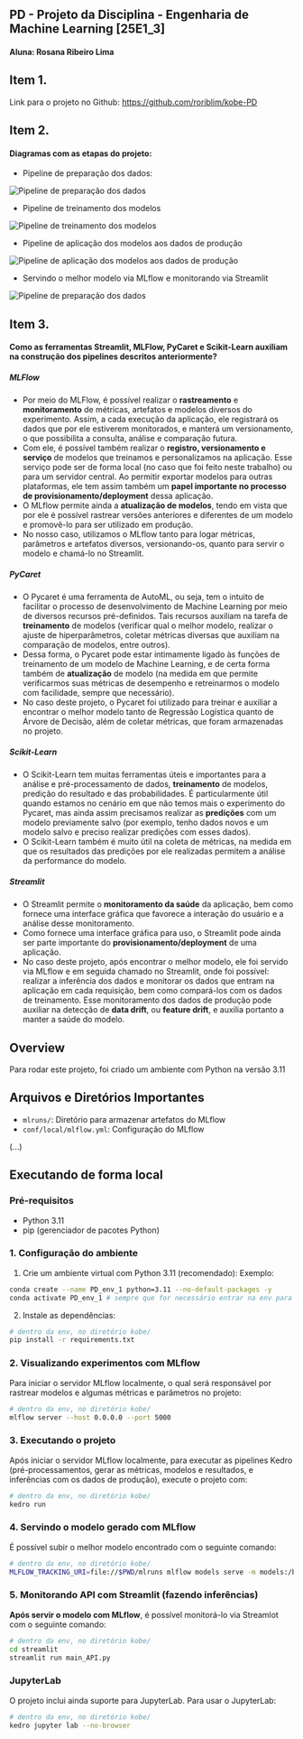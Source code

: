 ## PD - Projeto da Disciplina - Engenharia de Machine Learning [25E1_3]
#### Aluna: Rosana Ribeiro Lima


## Item 1.
Link para o projeto no Github: 
https://github.com/roriblim/kobe-PD

## Item 2.
#### Diagramas com as etapas do projeto:
- Pipeline de preparação dos dados:

![Pipeline de preparação dos dados](docs/pipeline-01-preparacao-dados.png)

- Pipeline de treinamento dos modelos

![Pipeline de treinamento dos modelos](docs/pipeline-02-treinamento.png)

- Pipeline de aplicação dos modelos aos dados de produção

![Pipeline de aplicação dos modelos aos dados de produção](docs/pipeline-03-aplicacao_prod.png)

- Servindo o melhor modelo via MLflow e monitorando via Streamlit

![Pipeline de preparação dos dados](docs/servindo-e-monitorando-modelo.png)

## Item 3.
#### Como as ferramentas Streamlit, MLFlow, PyCaret e Scikit-Learn auxiliam na construção dos pipelines descritos anteriormente?

##### MLFlow
	
- Por meio do MLFlow, é possível realizar o **rastreamento** e **monitoramento** de métricas, artefatos e modelos diversos do experimento. Assim, a cada execução da aplicação, ele registrará os dados que por ele estiverem monitorados, e manterá um versionamento, o que possibilita a consulta, análise e comparação futura. 
- Com ele, é possível também realizar o **registro, versionamento e serviço** de modelos que treinamos e personalizamos na aplicação. Esse serviço pode ser de forma local (no caso que foi feito neste trabalho) ou para um servidor central. Ao permitir exportar modelos para outras plataformas, ele tem assim também um **papel importante no processo de provisionamento/deployment** dessa aplicação.
- O MLflow permite ainda a **atualização de modelos**, tendo em vista que por ele é possível rastrear versões anteriores e diferentes de um modelo e promovê-lo para ser utilizado em produção.
- No nosso caso, utilizamos o MLflow tanto para logar métricas, parâmetros e artefatos diversos, versionando-os, quanto para servir o modelo e chamá-lo no Streamlit.

##### PyCaret

- O Pycaret é uma ferramenta de AutoML, ou seja, tem o intuito de facilitar o processo de desenvolvimento de Machine Learning por meio de diversos recursos pré-definidos. Tais recursos auxiliam na tarefa de **treinamento** de modelos (verificar qual o melhor modelo, realizar o ajuste de hiperparâmetros, coletar métricas diversas que auxiliam na comparação de modelos, entre outros).
- Dessa forma, o Pycaret pode estar intimamente ligado às funções de treinamento de um modelo de Machine Learning, e de certa forma também de **atualização** de modelo (na medida em que permite verificarmos suas métricas de desempenho e retreinarmos o modelo com facilidade, sempre que necessário).
- No caso deste projeto, o Pycaret foi utilizado para treinar e auxiliar a encontrar o melhor modelo tanto de Regressão Logística quanto de Árvore de Decisão, além de coletar métricas, que foram armazenadas no projeto.

##### Scikit-Learn

- O Scikit-Learn tem muitas ferramentas úteis e importantes para a análise e pré-processamento de dados, **treinamento** de modelos, predição do resultado e das probabilidades. É particularmente útil quando estamos no cenário em que não temos mais o experimento do Pycaret, mas ainda assim precisamos realizar as **predições** com um modelo previamente salvo (por exemplo, tenho dados novos e um modelo salvo e preciso realizar predições com esses dados).
- O Scikit-Learn também é muito útil na coleta de métricas, na medida em que os resultados das predições por ele realizadas permitem a análise da performance do modelo.


##### Streamlit

- O Streamlit permite o **monitoramento da saúde** da aplicação, bem como fornece uma interface gráfica que favorece a interação do usuário e a análise desse monitoramento.
- Como fornece uma interface gráfica para uso, o Streamlit pode ainda ser parte importante do **provisionamento/deployment** de uma aplicação.
- No caso deste projeto, após encontrar o melhor modelo, ele foi servido via MLflow e em seguida chamado no Streamlit, onde foi possível: realizar a inferência dos dados e monitorar os dados que entram na aplicação em cada requisição, bem como compará-los com os dados de treinamento. Esse monitoramento dos dados de produção pode auxiliar na detecção de **data drift**, ou **feature drift**, e auxilia portanto a manter a saúde do modelo.

## Overview

Para rodar este projeto, foi criado um ambiente com Python na versão 3.11


## Arquivos e Diretórios Importantes


- `mlruns/`: Diretório para armazenar artefatos do MLflow
- `conf/local/mlflow.yml`: Configuração do MLflow 

(...)


## Executando de forma local 

### Pré-requisitos

- Python 3.11
- pip (gerenciador de pacotes Python)

### 1. Configuração do ambiente

1. Crie um ambiente virtual com Python 3.11 (recomendado):
Exemplo:
```bash
conda create --name PD_env_1 python=3.11 --no-default-packages -y
conda activate PD_env_1 # sempre que for necessário entrar na env para executar comandos no projeto!
```

2. Instale as dependências:

```bash
# dentro da env, no diretório kobe/
pip install -r requirements.txt
```

### 2. Visualizando experimentos com MLflow

Para iniciar o servidor MLflow localmente, o qual será responsável por rastrear modelos e algumas métricas e parâmetros no projeto:

```bash
# dentro da env, no diretório kobe/
mlflow server --host 0.0.0.0 --port 5000
```

### 3. Executando o projeto

Após iniciar o servidor MLflow localmente, para executar as pipelines Kedro (pré-processamentos, gerar as métricas, modelos e resultados, e inferências com os dados de produção), execute o projeto com:

```bash
# dentro da env, no diretório kobe/
kedro run
```

### 4. Servindo o modelo gerado com MLflow

É possível subir o melhor modelo encontrado com o seguinte comando:

```bash
# dentro da env, no diretório kobe/
MLFLOW_TRACKING_URI=file://$PWD/mlruns mlflow models serve -m models:/best_model/latest --env-manager=local --port 5002
```

### 5. Monitorando API com Streamlit (fazendo inferências)

**Após servir o modelo com MLflow**, é possível monitorá-lo via Streamlot com o seguinte comando:

```bash
# dentro da env, no diretório kobe/
cd streamlit
streamlit run main_API.py 
```

### JupyterLab

O projeto inclui ainda suporte para JupyterLab. Para usar o JupyterLab:

```bash
# dentro da env, no diretório kobe/
kedro jupyter lab --no-browser
```






